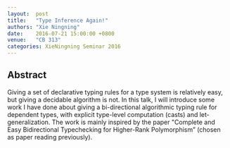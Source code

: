 ```yaml
--- 
layout:  post 
title:   "Type Inference Again!"
authors: "Xie Ningning"
date:    2016-07-21 15:00:00 +0800
venue:   "CB 313"
categories: XieNingning Seminar 2016
--- 
```

## Abstract

Giving a set of declarative typing rules for a type system is relatively
easy,
but giving a decidable algorithm is not. In this talk, I will introduce some
work I have done about giving a bi-directional algorithmic typing rule for
dependent types, with explicit type-level computation (casts) and
let-generalization. The work is mainly inspired by the paper "Complete and
Easy
Bidirectional Typechecking for Higher-Rank Polymorphism” (chosen as paper
reading previously).

